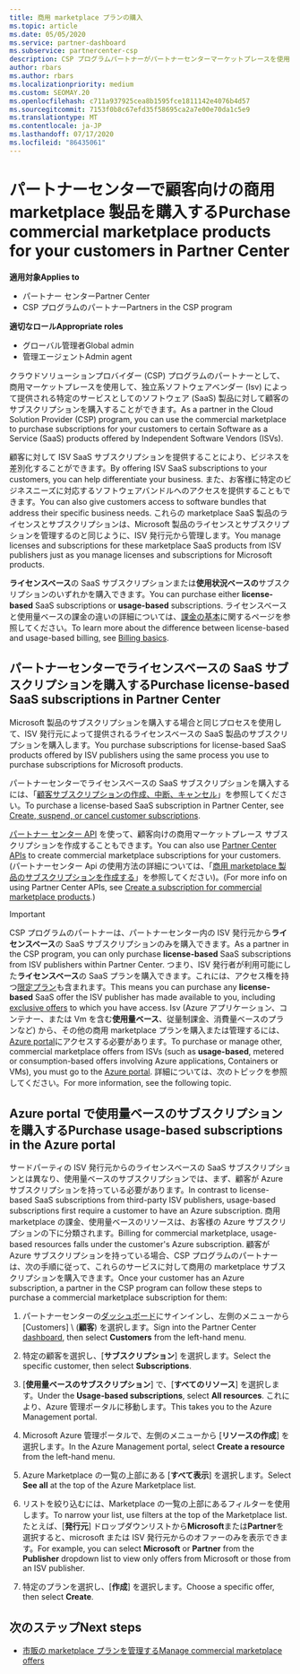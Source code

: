 ```yaml
---
title: 商用 marketplace プランの購入
ms.topic: article
ms.date: 05/05/2020
ms.service: partner-dashboard
ms.subservice: partnercenter-csp
description: CSP プログラムパートナーがパートナーセンターマーケットプレースを使用して、独立系ソフトウェアベンダー (Isv) から SaaS プランを購入できるようにする方法について説明します。
author: rbars
ms.author: rbars
ms.localizationpriority: medium
ms.custom: SEOMAY.20
ms.openlocfilehash: c711a937925cea8b1595fce1811142e4076b4d57
ms.sourcegitcommit: 7153f0b8c67efd35f58695ca2a7e00e70da1c5e9
ms.translationtype: MT
ms.contentlocale: ja-JP
ms.lasthandoff: 07/17/2020
ms.locfileid: "86435061"
---
```

# <a name="purchase-commercial-marketplace-products-for-your-customers-in-partner-center"></a><span data-ttu-id="93f94-103">パートナーセンターで顧客向けの商用 marketplace 製品を購入する</span><span class="sxs-lookup"><span data-stu-id="93f94-103">Purchase commercial marketplace products for your customers in Partner Center</span></span>

<span data-ttu-id="93f94-104">**適用対象**</span><span class="sxs-lookup"><span data-stu-id="93f94-104">**Applies to**</span></span>

- <span data-ttu-id="93f94-105">パートナー センター</span><span class="sxs-lookup"><span data-stu-id="93f94-105">Partner Center</span></span>
- <span data-ttu-id="93f94-106">CSP プログラムのパートナー</span><span class="sxs-lookup"><span data-stu-id="93f94-106">Partners in the CSP program</span></span>

<span data-ttu-id="93f94-107">**適切なロール**</span><span class="sxs-lookup"><span data-stu-id="93f94-107">**Appropriate roles**</span></span>

- <span data-ttu-id="93f94-108">グローバル管理者</span><span class="sxs-lookup"><span data-stu-id="93f94-108">Global admin</span></span>
- <span data-ttu-id="93f94-109">管理エージェント</span><span class="sxs-lookup"><span data-stu-id="93f94-109">Admin agent</span></span>

<span data-ttu-id="93f94-110">クラウドソリューションプロバイダー (CSP) プログラムのパートナーとして、商用マーケットプレースを使用して、独立系ソフトウェアベンダー (Isv) によって提供される特定のサービスとしてのソフトウェア (SaaS) 製品に対して顧客のサブスクリプションを購入することができます。</span><span class="sxs-lookup"><span data-stu-id="93f94-110">As a partner in the Cloud Solution Provider (CSP) program, you can use the commercial marketplace to purchase subscriptions for your customers to certain Software as a Service (SaaS) products offered by Independent Software Vendors (ISVs).</span></span> 

<span data-ttu-id="93f94-111">顧客に対して ISV SaaS サブスクリプションを提供することにより、ビジネスを差別化することができます。</span><span class="sxs-lookup"><span data-stu-id="93f94-111">By offering ISV SaaS subscriptions to your customers, you can help differentiate your business.</span></span> <span data-ttu-id="93f94-112">また、お客様に特定のビジネスニーズに対応するソフトウェアバンドルへのアクセスを提供することもできます。</span><span class="sxs-lookup"><span data-stu-id="93f94-112">You can also give customers access to software bundles that address their specific business needs.</span></span> <span data-ttu-id="93f94-113">これらの marketplace SaaS 製品のライセンスとサブスクリプションは、Microsoft 製品のライセンスとサブスクリプションを管理するのと同じように、ISV 発行元から管理します。</span><span class="sxs-lookup"><span data-stu-id="93f94-113">You manage licenses and subscriptions for these marketplace SaaS products from ISV publishers just as you manage licenses and subscriptions for Microsoft products.</span></span>

<span data-ttu-id="93f94-114">**ライセンスベース**の SaaS サブスクリプションまたは**使用状況ベースの**サブスクリプションのいずれかを購入できます。</span><span class="sxs-lookup"><span data-stu-id="93f94-114">You can purchase either **license-based** SaaS subscriptions or **usage-based** subscriptions.</span></span> <span data-ttu-id="93f94-115">ライセンスベースと使用量ベースの課金の違いの詳細については、[課金の基本](billing-basics.md)に関するページを参照してください。</span><span class="sxs-lookup"><span data-stu-id="93f94-115">To learn more about the difference between license-based and usage-based billing, see [Billing basics](billing-basics.md).</span></span>

## <a name="purchase-license-based-saas-subscriptions-in-partner-center"></a><span data-ttu-id="93f94-116">パートナーセンターでライセンスベースの SaaS サブスクリプションを購入する</span><span class="sxs-lookup"><span data-stu-id="93f94-116">Purchase license-based SaaS subscriptions in Partner Center</span></span>

<span data-ttu-id="93f94-117">Microsoft 製品のサブスクリプションを購入する場合と同じプロセスを使用して、ISV 発行元によって提供されるライセンスベースの SaaS 製品のサブスクリプションを購入します。</span><span class="sxs-lookup"><span data-stu-id="93f94-117">You purchase subscriptions for license-based SaaS products offered by ISV publishers using the same process you use to purchase subscriptions for Microsoft products.</span></span>

<span data-ttu-id="93f94-118">パートナーセンターでライセンスベースの SaaS サブスクリプションを購入するには、「[顧客サブスクリプションの作成、中断、キャンセル](create-a-new-subscription.md#create-a-new-subscription)」を参照してください。</span><span class="sxs-lookup"><span data-stu-id="93f94-118">To purchase a license-based SaaS subscription in Partner Center, see [Create, suspend, or cancel customer subscriptions](create-a-new-subscription.md#create-a-new-subscription).</span></span>

<span data-ttu-id="93f94-119">[パートナー センター API](https://docs.microsoft.com/partner-center/develop/) を使って、顧客向けの商用マーケットプレース サブスクリプションを作成することもできます。</span><span class="sxs-lookup"><span data-stu-id="93f94-119">You can also use [Partner Center APIs](https://docs.microsoft.com/partner-center/develop/) to create commercial marketplace subscriptions for your customers.</span></span> <span data-ttu-id="93f94-120">(パートナーセンター Api の使用方法の詳細については、「[商用 marketplace 製品のサブスクリプションを作成する](https://docs.microsoft.com/partner-center/develop/create-subscription-azure-marketplace-products)」を参照してください)。</span><span class="sxs-lookup"><span data-stu-id="93f94-120">(For more info on using Partner Center APIs, see [Create a subscription for commercial marketplace products](https://docs.microsoft.com/partner-center/develop/create-subscription-azure-marketplace-products).)</span></span>

>[!IMPORTANT]
> <span data-ttu-id="93f94-121">CSP プログラムのパートナーは、パートナーセンター内の ISV 発行元から**ライセンスベース**の SaaS サブスクリプションのみを購入できます。</span><span class="sxs-lookup"><span data-stu-id="93f94-121">As a partner in the CSP program, you can only purchase **license-based** SaaS subscriptions from ISV publishers within Partner Center.</span></span> <span data-ttu-id="93f94-122">つまり、ISV 発行者が利用可能にした**ライセンスベース**の SaaS プランを購入できます。これには、アクセス権を持つ[限定プラン](csp-commercial-marketplace-discover.md#learn-about-marketplace-exclusive-offers)も含まれます。</span><span class="sxs-lookup"><span data-stu-id="93f94-122">This means you can purchase any **license-based** SaaS offer the ISV publisher has made available to you, including [exclusive offers](csp-commercial-marketplace-discover.md#learn-about-marketplace-exclusive-offers) to which you have access.</span></span> <span data-ttu-id="93f94-123">Isv (Azure アプリケーション、コンテナー、または Vm を含む**使用量ベース**、従量制課金、消費量ベースのプランなど) から、その他の商用 marketplace プランを購入または管理するには、 [Azure portal](https://portal.azure.com/)にアクセスする必要があります。</span><span class="sxs-lookup"><span data-stu-id="93f94-123">To purchase or manage other, commercial marketplace offers from ISVs (such as **usage-based**, metered or consumption-based offers involving Azure applications, Containers or VMs), you must go to the [Azure portal](https://portal.azure.com/).</span></span> <span data-ttu-id="93f94-124">詳細については、次のトピックを参照してください。</span><span class="sxs-lookup"><span data-stu-id="93f94-124">For more information, see the following topic.</span></span>

## <a name="purchase-usage-based-subscriptions-in-the-azure-portal"></a><span data-ttu-id="93f94-125">Azure portal で使用量ベースのサブスクリプションを購入する</span><span class="sxs-lookup"><span data-stu-id="93f94-125">Purchase usage-based subscriptions in the Azure portal</span></span>

<span data-ttu-id="93f94-126">サードパーティの ISV 発行元からのライセンスベースの SaaS サブスクリプションとは異なり、使用量ベースのサブスクリプションでは、まず、顧客が Azure サブスクリプションを持っている必要があります。</span><span class="sxs-lookup"><span data-stu-id="93f94-126">In contrast to license-based SaaS subscriptions from third-party ISV publishers, usage-based subscriptions first require a customer to have an Azure subscription.</span></span> <span data-ttu-id="93f94-127">商用 marketplace の課金、使用量ベースのリソースは、お客様の Azure サブスクリプションの下に分類されます。</span><span class="sxs-lookup"><span data-stu-id="93f94-127">Billing for commercial marketplace, usage-based resources falls under the customer's Azure subscription.</span></span> <span data-ttu-id="93f94-128">顧客が Azure サブスクリプションを持っている場合、CSP プログラムのパートナーは、次の手順に従って、これらのサービスに対して商用の marketplace サブスクリプションを購入できます。</span><span class="sxs-lookup"><span data-stu-id="93f94-128">Once your customer has an Azure subscription, a partner in the CSP program can follow these steps to purchase a commercial marketplace subscription for them:</span></span>

1. <span data-ttu-id="93f94-129">パートナーセンターの[ダッシュボード](https://partner.microsoft.com/dashboard)にサインインし、左側のメニューから [Customers] \ (**顧客**\) を選択します。</span><span class="sxs-lookup"><span data-stu-id="93f94-129">Sign into the Partner Center [dashboard](https://partner.microsoft.com/dashboard), then select **Customers** from the left-hand menu.</span></span>

2. <span data-ttu-id="93f94-130">特定の顧客を選択し、[**サブスクリプション**] を選択します。</span><span class="sxs-lookup"><span data-stu-id="93f94-130">Select the specific customer, then select **Subscriptions**.</span></span>  

3. <span data-ttu-id="93f94-131">[**使用量ベースのサブスクリプション**] で、[**すべてのリソース**] を選択します。</span><span class="sxs-lookup"><span data-stu-id="93f94-131">Under the **Usage-based subscriptions**, select **All resources**.</span></span> <span data-ttu-id="93f94-132">これにより、Azure 管理ポータルに移動します。</span><span class="sxs-lookup"><span data-stu-id="93f94-132">This takes you to the Azure Management portal.</span></span>

4. <span data-ttu-id="93f94-133">Microsoft Azure 管理ポータルで、左側のメニューから [**リソースの作成**] を選択します。</span><span class="sxs-lookup"><span data-stu-id="93f94-133">In the Azure Management portal, select **Create a resource** from the left-hand menu.</span></span>

5. <span data-ttu-id="93f94-134">Azure Marketplace の一覧の上部にある [**すべて表示**] を選択します。</span><span class="sxs-lookup"><span data-stu-id="93f94-134">Select **See all** at the top of the Azure Marketplace list.</span></span>

6. <span data-ttu-id="93f94-135">リストを絞り込むには、Marketplace の一覧の上部にあるフィルターを使用します。</span><span class="sxs-lookup"><span data-stu-id="93f94-135">To narrow your list, use filters at the top of the Marketplace list.</span></span> <span data-ttu-id="93f94-136">たとえば、[**発行元**] ドロップダウンリストから**Microsoft**または**Partner**を選択すると、microsoft または ISV 発行元からのオファーのみを表示できます。</span><span class="sxs-lookup"><span data-stu-id="93f94-136">For example, you can select **Microsoft** or **Partner** from the **Publisher** dropdown list to view only offers from Microsoft or those from an ISV publisher.</span></span>

7. <span data-ttu-id="93f94-137">特定のプランを選択し、[**作成**] を選択します。</span><span class="sxs-lookup"><span data-stu-id="93f94-137">Choose a specific offer, then select **Create**.</span></span>

## <a name="next-steps"></a><span data-ttu-id="93f94-138">次のステップ</span><span class="sxs-lookup"><span data-stu-id="93f94-138">Next steps</span></span>

- [<span data-ttu-id="93f94-139">市販の marketplace プランを管理する</span><span class="sxs-lookup"><span data-stu-id="93f94-139">Manage commercial marketplace offers</span></span>](csp-commercial-marketplace-purchase.md)